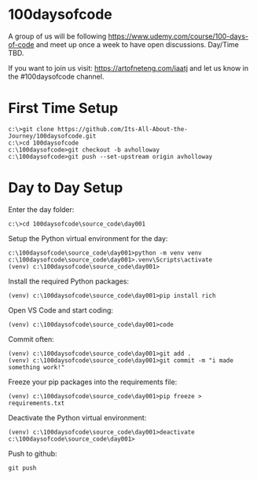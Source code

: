 # 100daysofcode
A group of us will be following https://www.udemy.com/course/100-days-of-code and meet up once a week to have open discussions.  Day/Time TBD.

If you want to join us visit: https://artofneteng.com/iaatj and let us know in the #100daysofcode channel.

# First Time Setup
```
c:\>git clone https://github.com/Its-All-About-the-Journey/100daysofcode.git
c:\>cd 100daysofcode
c:\100daysofcode>git checkout -b avholloway
c:\100daysofcode>git push --set-upstream origin avholloway
```

# Day to Day Setup
Enter the day folder:
```
c:\>cd 100daysofcode\source_code\day001
```
Setup the Python virtual environment for the day:
```
c:\100daysofcode\source_code\day001>python -m venv venv
c:\100daysofcode\source_code\day001>.venv\Scripts\activate
(venv) c:\100daysofcode\source_code\day001>
```
Install the required Python packages:
```
(venv) c:\100daysofcode\source_code\day001>pip install rich
```
Open VS Code and start coding:
```
(venv) c:\100daysofcode\source_code\day001>code
```
Commit often:
```
(venv) c:\100daysofcode\source_code\day001>git add .
(venv) c:\100daysofcode\source_code\day001>git commit -m "i made something work!"
```
Freeze your pip packages into the requirements file:
```
(venv) c:\100daysofcode\source_code\day001>pip freeze > requirements.txt
```
Deactivate the Python virtual environment:
```
(venv) c:\100daysofcode\source_code\day001>deactivate
c:\100daysofcode\source_code\day001>
```
Push to github:
```
git push
```